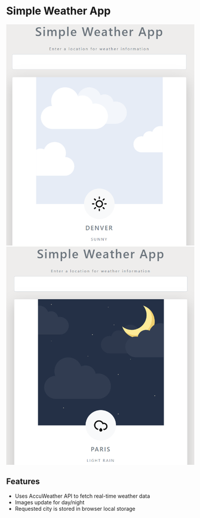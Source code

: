 # Simple Weather App

<img src="denver_weather.png" width="600">
<br />
<img src="paris_weather.png" width="600">

## Features

- Uses AccuWeather API to fetch real-time weather data
- Images update for day/night
- Requested city is stored in browser local storage
